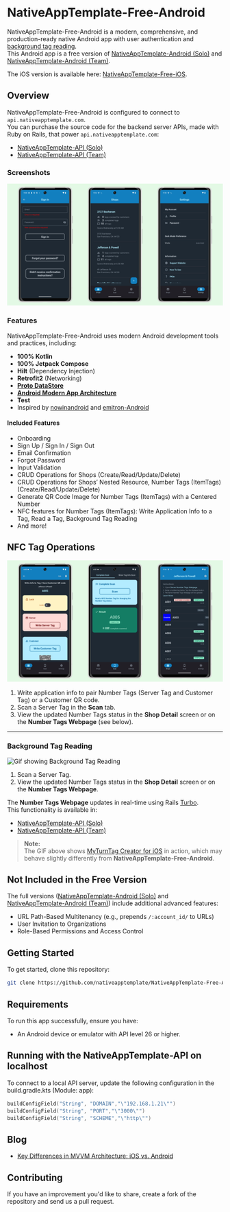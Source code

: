 # NativeAppTemplate-Free-Android

NativeAppTemplate-Free-Android is a modern, comprehensive, and production-ready native Android app with user authentication and [background tag reading](https://developer.apple.com/documentation/corenfc/adding-support-for-background-tag-reading).  
This Android app is a free version of  [NativeAppTemplate-Android (Solo)](https://nativeapptemplate.com/products/android-solo) and [NativeAppTemplate-Android (Team)](https://nativeapptemplate.com/products/android-team).  

The iOS version is available here: [NativeAppTemplate-Free-iOS](https://github.com/nativeapptemplate/NativeAppTemplate-Free-iOS).  

## Overview

NativeAppTemplate-Free-Android is configured to connect to `api.nativeapptemplate.com`.  
You can purchase the source code for the backend server APIs, made with Ruby on Rails, that power `api.nativeapptemplate.com`:

- [NativeAppTemplate-API (Solo)](https://nativeapptemplate.com/products/api-solo)  
- [NativeAppTemplate-API (Team)](https://nativeapptemplate.com/products/api-team)

### Screenshots

![Screenshot showing Sign in screen, Shops screen and Settings screen](https://github.com/nativeapptemplate/NativeAppTemplate-Free-Android/blob/main/docs/images/screenshots.png "Screenshot showing Sign in screen, Shops screen and Settings screen")

### Features

NativeAppTemplate-Free-Android uses modern Android development tools and practices, including:

- **100% Kotlin**
- **100% Jetpack Compose**
- **Hilt** (Dependency Injection)
- **Retrofit2** (Networking)
- **[Proto DataStore](https://developer.android.com/topic/libraries/architecture/datastore)**  
- **[Android Modern App Architecture](https://developer.android.com/topic/architecture#modern-app-architecture)**
- **Test**  
- Inspired by [nowinandroid](https://github.com/android/nowinandroid) and [emitron-Android](https://github.com/razeware/emitron-Android)

#### Included Features

- Onboarding
- Sign Up / Sign In / Sign Out
- Email Confirmation
- Forgot Password
- Input Validation
- CRUD Operations for Shops (Create/Read/Update/Delete)
- CRUD Operations for Shops’ Nested Resource, Number Tags (ItemTags) (Create/Read/Update/Delete)
- Generate QR Code Image for Number Tags (ItemTags) with a Centered Number
- NFC features for Number Tags (ItemTags): Write Application Info to a Tag, Read a Tag, Background Tag Reading
- And more!

## NFC Tag Operations

![Screenshot showing Write Application Info to Tag screen, Scan Tag screen, and Shop Detail screen](https://github.com/nativeapptemplate/NativeAppTemplate-Free-Android/blob/main/docs/images/screenshots_nfc.png "Screenshot showing Write Application Info to Tag screen, Scan Tag screen, and Shop Detail screen")

1. Write application info to pair Number Tags (Server Tag and Customer Tag) or a Customer QR code.  
2. Scan a Server Tag in the **Scan** tab.  
3. View the updated Number Tags status in the **Shop Detail** screen or on the **Number Tags Webpage** (see below).  

---

### Background Tag Reading  

![Gif showing Background Tag Reading](https://github.com/nativeapptemplate/NativeAppTemplate-Free-Android/blob/main/docs/images/nfc.gif "Showing Background Tag Reading")  

1. Scan a Server Tag.  
2. View the updated Number Tags status in the **Shop Detail** screen or on the **Number Tags Webpage**.  

The **Number Tags Webpage** updates in real-time using Rails [Turbo](https://turbo.hotwired.dev).  
This functionality is available in:  
- [NativeAppTemplate-API (Solo)](https://nativeapptemplate.com/products/api-solo)  
- [NativeAppTemplate-API (Team)](https://nativeapptemplate.com/products/api-team)  

> **Note:**  
> The GIF above shows [MyTurnTag Creator for iOS](https://apps.apple.com/app/myturntag-creator/id1516198303) in action, which may behave slightly differently from **NativeAppTemplate-Free-Android**.

## Not Included in the Free Version

The full versions ([NativeAppTemplate-Android (Solo)](https://nativeapptemplate.com/products/android-solo) and [NativeAppTemplate-Android (Team)](https://nativeapptemplate.com/products/android-team)) include additional advanced features:

- URL Path-Based Multitenancy (e.g., prepends `/:account_id/` to URLs)
- User Invitation to Organizations
- Role-Based Permissions and Access Control

## Getting Started

To get started, clone this repository:

```bash
git clone https://github.com/nativeapptemplate/NativeAppTemplate-Free-Android.git
```

## Requirements

To run this app successfully, ensure you have:

- An Android device or emulator with API level 26 or higher.

## Running with the NativeAppTemplate-API on localhost

To connect to a local API server, update the following configuration in the build.gradle.kts (Module: app):

```kotlin
buildConfigField("String", "DOMAIN","\"192.168.1.21\"")
buildConfigField("String", "PORT","\"3000\"")
buildConfigField("String", "SCHEME","\"http\"")
```

## Blog

- [Key Differences in MVVM Architecture: iOS vs. Android](https://medium.com/@dadachix/key-differences-in-mvvm-architecture-ios-vs-android-e239d30b2ea7)

## Contributing

If you have an improvement you'd like to share, create a fork of the repository and send us a pull request.
